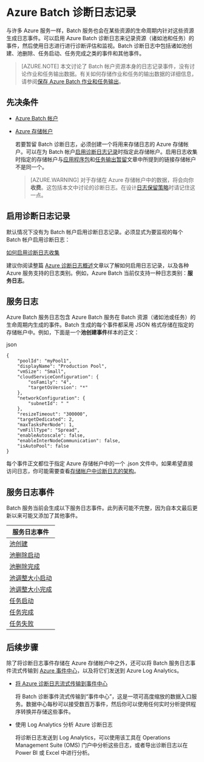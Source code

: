 <properties
   pageTitle="Azure Batch 诊断日志记录 | Azure"
   description="记录并分析 Azure Batch 帐户资源（诸如池和任务）的诊断日志事件。"
   services="batch"
   documentationCenter=""
   authors="mmacy"
   manager="timlt"
   editor=""/>  


<tags
   ms.service="batch"
   ms.devlang="na"
   ms.topic="article"
   ms.tgt_pltfrm="multiple"
   ms.workload="big-compute"
   ms.date="10/12/2016"
   ms.author="marsma"
   wacn.date="11/16/2016"/>  


# Azure Batch 诊断日志记录

与许多 Azure 服务一样，Batch 服务也会在某些资源的生命周期内针对这些资源生成日志事件。可以启用 Azure Batch 诊断日志来记录资源（诸如池和任务）的事件，然后使用日志进行进行诊断评估和监视。Batch 诊断日志中包括诸如池创建、池删除、任务启动、任务完成之类的事件和其他事件。

>[AZURE.NOTE] 本文讨论了 Batch 帐户资源本身的日志记录事件，没有讨论作业和任务输出数据。有关如何存储作业和任务的输出数据的详细信息，请参阅[保存 Azure Batch 作业和任务输出](/documentation/articles/batch-task-output/)。

## 先决条件

* [Azure Batch 帐户](/documentation/articles/batch-account-create-portal/)

* [Azure 存储帐户](/documentation/articles/storage-create-storage-account/#create-a-storage-account/)

  若要暂留 Batch 诊断日志，必须创建一个将用来存储日志的 Azure 存储帐户。可以在为 Batch 帐户[启用诊断日志记录](#enable-diagnostic-logging)时指定此存储帐户。启用日志收集时指定的存储帐户与[应用程序包](/documentation/articles/batch-application-packages/)和[任务输出暂留](/documentation/articles/batch-task-output/)文章中所提到的链接存储帐户不是同一个。

  >[AZURE.WARNING] 对于存储在 Azure 存储帐户中的数据，将会向你**收费**。这包括本文中讨论的诊断日志。在设计[日志保留策略](/documentation/articles/monitoring-archive-diagnostic-logs/)时请记住这一点。

## 启用诊断日志记录

默认情况下没有为 Batch 帐户启用诊断日志记录。必须显式为要监视的每个 Batch 帐户启用诊断日志：

[如何启用诊断日志收集](/documentation/articles/monitoring-overview-of-diagnostic-logs/#how-to-enable-collection-of-diagnostic-logs/)

建议你阅读整篇 [Azure 诊断日志概述](/documentation/articles/monitoring-overview-of-diagnostic-logs/)文章以了解如何启用日志记录，以及各种 Azure 服务支持的日志类别。例如，Azure Batch 当前仅支持一种日志类别：**服务日志**。

## 服务日志

Azure Batch 服务日志包含 Azure Batch 服务在 Batch 资源（诸如池或任务）的生命周期内生成的事件。Batch 生成的每个事件都采用 JSON 格式存储在指定的存储帐户中。例如，下面是一个**池创建事件**样本的正文：

json

	{
		"poolId": "myPool1",
		"displayName": "Production Pool",
		"vmSize": "Small",
		"cloudServiceConfiguration": {
			"osFamily": "4",
			"targetOsVersion": "*"
		},
		"networkConfiguration": {
			"subnetId": " "
		},
		"resizeTimeout": "300000",
		"targetDedicated": 2,
		"maxTasksPerNode": 1,
		"vmFillType": "Spread",
		"enableAutoscale": false,
		"enableInterNodeCommunication": false,
		"isAutoPool": false
	}


每个事件正文都位于指定 Azure 存储帐户中的一个 .json 文件中。如果希望直接访问日志，你可能需要查看[存储帐户中诊断日志的架构](/documentation/articles/monitoring-archive-diagnostic-logs/#schema-of-diagnostic-logs-in-the-storage-account/)。

## 服务日志事件

Batch 服务当前会生成以下服务日志事件。此列表可能不完整，因为自本文最后更新以来可能又添加了其他事件。

| **服务日志事件** |
| ------------------ |
| [池创建][pool_create] |
| [池删除启动][pool_delete_start] |
| [池删除完成][pool_delete_complete] |
| [池调整大小启动][pool_resize_start] |
| [池调整大小完成][pool_resize_complete] |
| [任务启动][task_start] |
| [任务完成][task_complete] |
| [任务失败][task_fail] |

## 后续步骤

除了将诊断日志事件存储在 Azure 存储帐户中之外，还可以将 Batch 服务日志事件流式传输到 [Azure 事件中心](/documentation/articles/event-hubs-what-is-event-hubs/)，以及将它们发送到 Azure Log Analytics。

* [将 Azure 诊断日志流式传输到事件中心](/documentation/articles/monitoring-stream-diagnostic-logs-to-event-hubs/)

  将 Batch 诊断事件流式传输到“事件中心”，这是一项可高度缩放的数据入口服务。数据中心每秒可以接受数百万事件，然后你可以使用任何实时分析提供程序转换并存储这些事件。

* 使用 Log Analytics 分析 Azure 诊断日志

  将诊断日志发送到 Log Analytics，可以使用该工具在 Operations Management Suite (OMS) 门户中分析这些日志，或者导出诊断日志以在 Power BI 或 Excel 中进行分析。

[pool_create]: https://msdn.microsoft.com/zh-cn/library/azure/mt743615.aspx
[pool_delete_start]: https://msdn.microsoft.com/zh-cn/library/azure/mt743610.aspx
[pool_delete_complete]: https://msdn.microsoft.com/zh-cn/library/azure/mt743618.aspx
[pool_resize_start]: https://msdn.microsoft.com/zh-cn/library/azure/mt743609.aspx
[pool_resize_complete]: https://msdn.microsoft.com/zh-cn/library/azure/mt743608.aspx
[task_start]: https://msdn.microsoft.com/zh-cn/library/azure/mt743616.aspx
[task_complete]: https://msdn.microsoft.com/zh-cn/library/azure/mt743612.aspx
[task_fail]: https://msdn.microsoft.com/zh-cn/library/azure/mt743607.aspx

<!---HONumber=Mooncake_1107_2016-->
